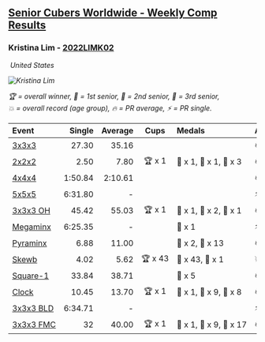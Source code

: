 <style>table {white-space: nowrap;}</style>
<link rel="stylesheet" type="text/css" href="/scw-comp/css/flags.css" />

## [Senior Cubers Worldwide - Weekly Comp Results](/scw-comp/results/)
### Kristina Lim - [2022LIMK02](https://www.worldcubeassociation.org/persons/2022LIMK02)

<i class="flag flag-US" />&nbsp;United States

![Kristina Lim](1670987100.jpg)

<span style="white-space: nowrap;">🏆 = overall winner</span>, <span style="white-space: nowrap;">🥇 = 1st senior</span>, <span style="white-space: nowrap;">🥈 = 2nd senior</span>, <span style="white-space: nowrap;">🥉 = 3rd senior</span>, <span style="white-space: nowrap;">💥 = overall record (age group)</span>, <span style="white-space: nowrap;">🔥 = PR average</span>, <span style="white-space: nowrap;">⚡ = PR single</span>.

| Event | Single | Average | Cups | Medals | Achievements|
| :-- | --: | --: | :--: | :-- | :-- |
| [3x3x3](333.md) | 27.30 | 35.16 |  |  | 🔥 x 5, ⚡ x 7 |
| [2x2x2](222.md) | 2.50 | 7.80 | 🏆 x 1 | 🥇 x 1, 🥈 x 1, 🥉 x 3 | 🔥 x 6, ⚡ x 6 |
| [4x4x4](444.md) | 1:50.84 | 2:10.61 |  |  | 🔥 x 2, ⚡ x 4 |
| [5x5x5](555.md) | 6:31.80 | - |  |  | ⚡ x 1 |
| [3x3x3 OH](333oh.md) | 45.42 | 55.03 | 🏆 x 1 | 🥇 x 1, 🥈 x 2, 🥉 x 1 | 🔥 x 2, ⚡ x 2 |
| [Megaminx](minx.md) | 6:25.35 | - |  | 🥉 x 1 | ⚡ x 1 |
| [Pyraminx](pyram.md) | 6.88 | 11.00 |  | 🥈 x 2, 🥉 x 13 | 🔥 x 1, ⚡ x 5 |
| [Skewb](skewb.md) | 4.02 | 5.62 | 🏆 x 43 | 🥇 x 43, 🥉 x 1 | 💥 x 9, 🔥 x 10, ⚡ x 5 |
| [Square-1](sq1.md) | 33.84 | 38.71 |  | 🥉 x 5 | 🔥 x 4, ⚡ x 3 |
| [Clock](clock.md) | 10.45 | 13.70 | 🏆 x 1 | 🥇 x 1, 🥈 x 9, 🥉 x 8 | 🔥 x 7, ⚡ x 9 |
| [3x3x3 BLD](333bf.md) | 6:34.71 | - |  |  | ⚡ x 4 |
| [3x3x3 FMC](333fm.md) | 32 | 40.00 | 🏆 x 1 | 🥇 x 1, 🥈 x 9, 🥉 x 17 | 🔥 x 3, ⚡ x 3 |

<!-- Global site tag (gtag.js) - Google Analytics -->
<script async src="https://www.googletagmanager.com/gtag/js?id=UA-86348435-3"></script>
<script>window.dataLayer = window.dataLayer || []; function gtag() {dataLayer.push(arguments);} gtag('js', new Date()); gtag('config', 'UA-86348435-3');</script>
